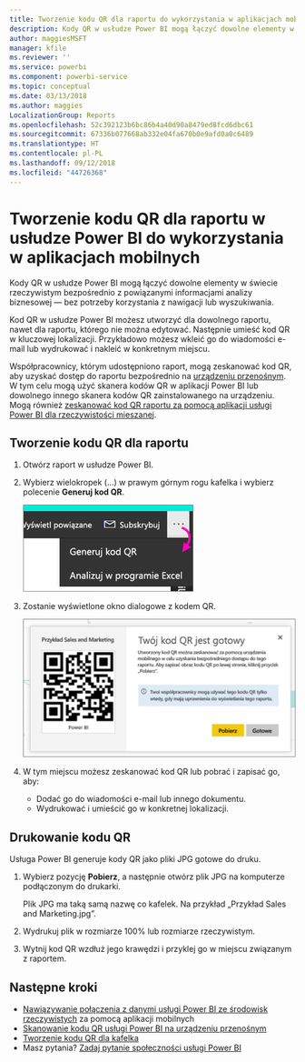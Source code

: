 ```yaml
---
title: Tworzenie kodu QR dla raportu do wykorzystania w aplikacjach mobilnych usługi Power BI
description: Kody QR w usłudze Power BI mogą łączyć dowolne elementy w świecie rzeczywistym bezpośrednio z powiązanymi informacjami analizy biznesowej w aplikacji mobilnej usługi Power BI — bez potrzeby korzystania z wyszukiwania.
author: maggiesMSFT
manager: kfile
ms.reviewer: ''
ms.service: powerbi
ms.component: powerbi-service
ms.topic: conceptual
ms.date: 03/13/2018
ms.author: maggies
LocalizationGroup: Reports
ms.openlocfilehash: 52c392123b6bc86b4a40d90a8479ed8fcd6dbc61
ms.sourcegitcommit: 67336b077668ab332e04fa670b0e9afd0a0c6489
ms.translationtype: HT
ms.contentlocale: pl-PL
ms.lasthandoff: 09/12/2018
ms.locfileid: "44726368"
---
```

# <a name="create-a-qr-code-for-a-report-in-power-bi-to-use-in-the-mobile-apps"></a>Tworzenie kodu QR dla raportu w usłudze Power BI do wykorzystania w aplikacjach mobilnych
Kody QR w usłudze Power BI mogą łączyć dowolne elementy w świecie rzeczywistym bezpośrednio z powiązanymi informacjami analizy biznesowej — bez potrzeby korzystania z nawigacji lub wyszukiwania.

Kod QR w usłudze Power BI możesz utworzyć dla dowolnego raportu, nawet dla raportu, którego nie można edytować. Następnie umieść kod QR w kluczowej lokalizacji. Przykładowo możesz wkleić go do wiadomości e-mail lub wydrukować i nakleić w konkretnym miejscu. 

Współpracownicy, którym udostępniono raport, mogą zeskanować kod QR, aby uzyskać dostęp do raportu bezpośrednio na [urządzeniu przenośnym](consumer/mobile/mobile-apps-qr-code.md). W tym celu mogą użyć skanera kodów QR w aplikacji Power BI lub dowolnego innego skanera kodów QR zainstalowanego na urządzeniu. Mogą również [zeskanować kod QR raportu za pomocą aplikacji usługi Power BI dla rzeczywistości mieszanej](consumer/mobile/mobile-mixed-reality-app.md#scan-a-report-qr-code-in-holographic-view).

## <a name="create-a-qr-code-for-a-report"></a>Tworzenie kodu QR dla raportu
1. Otwórz raport w usłudze Power BI.
2. Wybierz wielokropek (...) w prawym górnym rogu kafelka i wybierz polecenie **Generuj kod QR**. 
   
    ![](media/service-create-qr-code-for-report/power-bi-create-qr-code-report.png)
3. Zostanie wyświetlone okno dialogowe z kodem QR. 
   
    ![](media/service-create-qr-code-for-report/powerbi_report_qrcode.png)
4. W tym miejscu możesz zeskanować kod QR lub pobrać i zapisać go, aby: 
   
   * Dodać go do wiadomości e-mail lub innego dokumentu. 
   * Wydrukować i umieścić go w konkretnej lokalizacji. 

## <a name="print-the-qr-code"></a>Drukowanie kodu QR
Usługa Power BI generuje kody QR jako pliki JPG gotowe do druku. 

1. Wybierz pozycję **Pobierz**, a następnie otwórz plik JPG na komputerze podłączonym do drukarki.  
   
   Plik JPG ma taką samą nazwę co kafelek. Na przykład „Przykład Sales and Marketing.jpg”.
   
1. Wydrukuj plik w rozmiarze 100% lub rozmiarze rzeczywistym.  
2. Wytnij kod QR wzdłuż jego krawędzi i przyklej go w miejscu związanym z raportem. 

## <a name="next-steps"></a>Następne kroki
* [Nawiązywanie połączenia z danymi usługi Power BI ze środowisk rzeczywistych](consumer/mobile/mobile-apps-data-in-real-world-context.md) za pomocą aplikacji mobilnych
* [Skanowanie kodu QR usługi Power BI na urządzeniu przenośnym](consumer/mobile/mobile-apps-qr-code.md)
* [Tworzenie kodu QR dla kafelka](service-create-qr-code-for-tile.md)
* Masz pytania? [Zadaj pytanie społeczności usługi Power BI](http://community.powerbi.com/)


